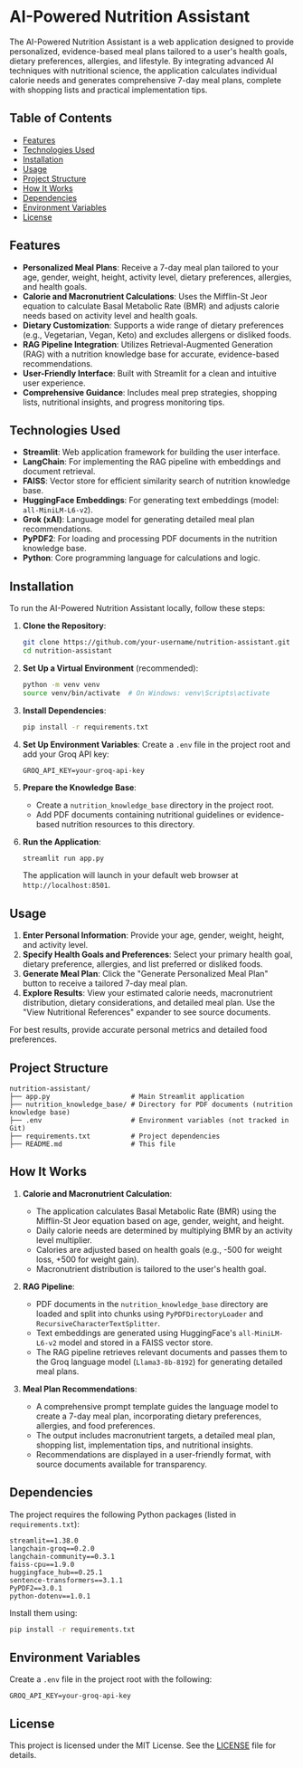 # AI-Powered Nutrition Assistant

The AI-Powered Nutrition Assistant is a web application designed to provide personalized, evidence-based meal plans tailored to a user's health goals, dietary preferences, allergies, and lifestyle. By integrating advanced AI techniques with nutritional science, the application calculates individual calorie needs and generates comprehensive 7-day meal plans, complete with shopping lists and practical implementation tips.

## Table of Contents
- [Features](#features)
- [Technologies Used](#technologies-used)
- [Installation](#installation)
- [Usage](#usage)
- [Project Structure](#project-structure)
- [How It Works](#how-it-works)
- [Dependencies](#dependencies)
- [Environment Variables](#environment-variables)
- [License](#license)

## Features
- **Personalized Meal Plans**: Receive a 7-day meal plan tailored to your age, gender, weight, height, activity level, dietary preferences, allergies, and health goals.
- **Calorie and Macronutrient Calculations**: Uses the Mifflin-St Jeor equation to calculate Basal Metabolic Rate (BMR) and adjusts calorie needs based on activity level and health goals.
- **Dietary Customization**: Supports a wide range of dietary preferences (e.g., Vegetarian, Vegan, Keto) and excludes allergens or disliked foods.
- **RAG Pipeline Integration**: Utilizes Retrieval-Augmented Generation (RAG) with a nutrition knowledge base for accurate, evidence-based recommendations.
- **User-Friendly Interface**: Built with Streamlit for a clean and intuitive user experience.
- **Comprehensive Guidance**: Includes meal prep strategies, shopping lists, nutritional insights, and progress monitoring tips.

## Technologies Used
- **Streamlit**: Web application framework for building the user interface.
- **LangChain**: For implementing the RAG pipeline with embeddings and document retrieval.
- **FAISS**: Vector store for efficient similarity search of nutrition knowledge base.
- **HuggingFace Embeddings**: For generating text embeddings (model: `all-MiniLM-L6-v2`).
- **Grok (xAI)**: Language model for generating detailed meal plan recommendations.
- **PyPDF2**: For loading and processing PDF documents in the nutrition knowledge base.
- **Python**: Core programming language for calculations and logic.

## Installation
To run the AI-Powered Nutrition Assistant locally, follow these steps:

1. **Clone the Repository**:
   ```bash
   git clone https://github.com/your-username/nutrition-assistant.git
   cd nutrition-assistant
   ```

2. **Set Up a Virtual Environment** (recommended):
   ```bash
   python -m venv venv
   source venv/bin/activate  # On Windows: venv\Scripts\activate
   ```

3. **Install Dependencies**:
   ```bash
   pip install -r requirements.txt
   ```

4. **Set Up Environment Variables**:
   Create a `.env` file in the project root and add your Groq API key:
   ```plaintext
   GROQ_API_KEY=your-groq-api-key
   ```

5. **Prepare the Knowledge Base**:
   - Create a `nutrition_knowledge_base` directory in the project root.
   - Add PDF documents containing nutritional guidelines or evidence-based nutrition resources to this directory.

6. **Run the Application**:
   ```bash
   streamlit run app.py
   ```

   The application will launch in your default web browser at `http://localhost:8501`.

## Usage
1. **Enter Personal Information**: Provide your age, gender, weight, height, and activity level.
2. **Specify Health Goals and Preferences**: Select your primary health goal, dietary preference, allergies, and list preferred or disliked foods.
3. **Generate Meal Plan**: Click the "Generate Personalized Meal Plan" button to receive a tailored 7-day meal plan.
4. **Explore Results**: View your estimated calorie needs, macronutrient distribution, dietary considerations, and detailed meal plan. Use the "View Nutritional References" expander to see source documents.

For best results, provide accurate personal metrics and detailed food preferences.

## Project Structure
```plaintext
nutrition-assistant/
├── app.py                    # Main Streamlit application
├── nutrition_knowledge_base/ # Directory for PDF documents (nutrition knowledge base)
├── .env                      # Environment variables (not tracked in Git)
├── requirements.txt          # Project dependencies
├── README.md                 # This file
```

## How It Works
1. **Calorie and Macronutrient Calculation**:
   - The application calculates Basal Metabolic Rate (BMR) using the Mifflin-St Jeor equation based on age, gender, weight, and height.
   - Daily calorie needs are determined by multiplying BMR by an activity level multiplier.
   - Calories are adjusted based on health goals (e.g., -500 for weight loss, +500 for weight gain).
   - Macronutrient distribution is tailored to the user's health goal.

2. **RAG Pipeline**:
   - PDF documents in the `nutrition_knowledge_base` directory are loaded and split into chunks using `PyPDFDirectoryLoader` and `RecursiveCharacterTextSplitter`.
   - Text embeddings are generated using HuggingFace's `all-MiniLM-L6-v2` model and stored in a FAISS vector store.
   - The RAG pipeline retrieves relevant documents and passes them to the Groq language model (`Llama3-8b-8192`) for generating detailed meal plans.

3. **Meal Plan Recommendations**:
   - A comprehensive prompt template guides the language model to create a 7-day meal plan, incorporating dietary preferences, allergies, and food preferences.
   - The output includes macronutrient targets, a detailed meal plan, shopping list, implementation tips, and nutritional insights.
   - Recommendations are displayed in a user-friendly format, with source documents available for transparency.

## Dependencies
The project requires the following Python packages (listed in `requirements.txt`):
```plaintext
streamlit==1.38.0
langchain-groq==0.2.0
langchain-community==0.3.1
faiss-cpu==1.9.0
huggingface_hub==0.25.1
sentence-transformers==3.1.1
PyPDF2==3.0.1
python-dotenv==1.0.1
```

Install them using:
```bash
pip install -r requirements.txt
```

## Environment Variables
Create a `.env` file in the project root with the following:
```plaintext
GROQ_API_KEY=your-groq-api-key
```


## License
This project is licensed under the MIT License. See the [LICENSE](LICENSE) file for details.
